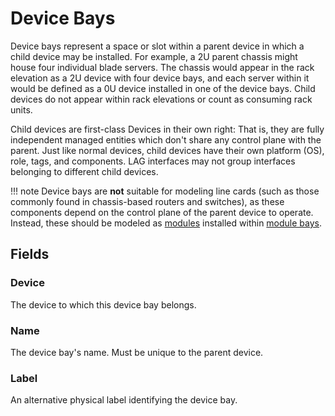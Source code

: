 # Device Bays

Device bays represent a space or slot within a parent device in which a child device may be installed. For example, a 2U parent chassis might house four individual blade servers. The chassis would appear in the rack elevation as a 2U device with four device bays, and each server within it would be defined as a 0U device installed in one of the device bays. Child devices do not appear within rack elevations or count as consuming rack units.

Child devices are first-class Devices in their own right: That is, they are fully independent managed entities which don't share any control plane with the parent.  Just like normal devices, child devices have their own platform (OS), role, tags, and components.  LAG interfaces may not group interfaces belonging to different child devices.

!!! note
    Device bays are **not** suitable for modeling line cards (such as those commonly found in chassis-based routers and switches), as these components depend on the control plane of the parent device to operate. Instead, these should be modeled as [modules](./module.md) installed within [module bays](./modulebay.md).

## Fields

### Device

The device to which this device bay belongs.

### Name

The device bay's name. Must be unique to the parent device.

### Label

An alternative physical label identifying the device bay.
